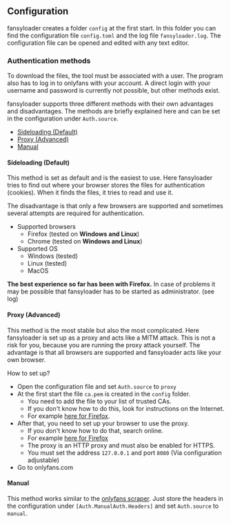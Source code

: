## Configuration

fansyloader creates a folder `config` at the first start. 
In this folder you can find the configuration file `config.toml` and the log file `fansyloader.log`. 
The configuration file can be opened and edited with any text editor.

### Authentication methods

To download the files, the tool must be associated with a user. 
The program also has to log in to onlyfans with your account. 
A direct login with your username and password is currently not possible, but other methods exist.

fansyloader supports three different methods with their own advantages and disadvantages. 
The methods are briefly explained here and can be set in the configuration under `Auth.source`.

- [Sideloading (Default)](#sideloading--default-)
- [Proxy (Advanced)](#proxy--advanced-)
- [Manual](#manual)

#### Sideloading (Default)

This method is set as default and is the easiest to use.
Here fansyloader tries to find out where your browser stores the files for authentication (cookies). 
When it finds the files, it tries to read and use it.

The disadvantage is that only a few browsers are supported and sometimes several attempts are required for authentication.

* Supported browsers
    * Firefox (tested on **Windows and Linux**)
    * Chrome (tested on **Windows and Linux**)
* Supported OS
    * Windows (tested)
    * Linux (tested)
    * MacOS

**The best experience so far has been with Firefox.**
In case of problems it may be possible that fansyloader has to be started as administrator. (see log)

#### Proxy (Advanced)

This method is the most stable but also the most complicated.
Here fansyloader is set up as a proxy and acts like a MITM attack. 
This is not a risk for you, because you are running the proxy attack yourself.
The advantage is that all browsers are supported and fansyloader acts like your own browser.

How to set up?
* Open the configuration file and set `Auth.source` to `proxy`
* At the first start the file `ca.pem` is created in the `config` folder.
  * You need to add the file to your list of trusted CAs. 
  * If you don't know how to do this, look for instructions on the Internet. 
  * For example [here for Firefox](https://docs.vmware.com/en/VMware-Adapter-for-SAP-Landscape-Management/2.0.1/Installation-and-Administration-Guide-for-VLA-Administrators/GUID-0CED691F-79D3-43A4-B90D-CD97650C13A0.html).
* After that, you need to set up your browser to use the proxy.
  * If you don't know how to do that, search online.
  * For example [here for Firefox](https://www.howtogeek.com/293213/how-to-configure-a-proxy-server-in-firefox/)
  * The proxy is an HTTP proxy and must also be enabled for HTTPS.
  * You must set the address `127.0.0.1` and port `8080` (Via configuration adjustable)
* Go to onlyfans.com

#### Manual

This method works similar to the [onlyfans scraper](https://github.com/DIGITALCRIMINAL/OnlyFans). 
Just store the headers in the configuration under `[Auth.ManualAuth.Headers]` and 
set `Auth.source` to `manual`.